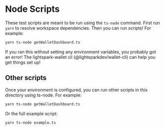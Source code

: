 # Node Scripts

These test scripts are meant to be run using the `ts-node` command. First run `yarn` to resolve workspace dependencies. Then you can run scripts! For example:

```bash
yarn ts-node getWalletDashboard.ts
```

If you ran this without setting any environment variables, you probably got an error! The lightspark-wallet cli (@lightsparkdev/wallet-cli) can help you get things set up!

## Other scripts

Once your environment is configured, you can run other scripts in this directory using ts-node. For example:

```bash
yarn ts-node getWalletDashboard.ts
```

Or the full example script:

```bash
yarn ts-node example.ts
```
